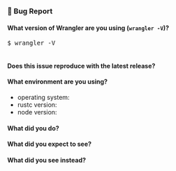 ### 🐛 Bug Report

<!-- Please answer these questions before submitting your issue. Thanks! -->

#### What version of Wrangler are you using (`wrangler -V`)?

<pre>
$ wrangler -V

</pre>

#### Does this issue reproduce with the latest release?



#### What environment are you using?
* operating system:
* rustc version:
* node version:

#### What did you do?

<!--
If possible, provide a recipe for reproducing the error.
-->

#### What did you expect to see?



#### What did you see instead?
